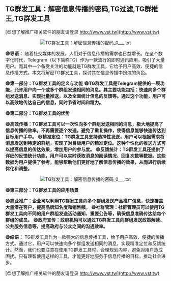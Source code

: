 ## **TG群发工具：解密信息传播的密码,TG过滤,TG群推王,TG群发工具**

[😍想了解推广相关软件的朋友请登录 http://www.vst.tw](http://www.vst.tw)

 <center><img src="https://vst.tw/MP4/tuiguang/png/6.png" alt="TG群发工具：解密信息传播的密码_0___.txt"></center>

**😄导语：**
随着社交媒体的发展，人们对于信息传播的需求也日益增长。在这个数字化时代，Telegram（以下简称TG）作为一款流行的即时通讯应用，吸引了大量用户。而其中一个备受关注的功能就是TG群发工具，它给予用户高效、便捷的信息传播方式。本文将解密TG群发工具，探讨其在信息传播中扮演的角色。

**😄第一部分：TG群发工具的定义与功能**
**😄TG群发工具是Telegram提供的一项功能，允许用户向一个或多个群组发送相同的消息。其主要功能包括：快速向多个群组发送消息、实现批量推送，以及全面统计信息的反馈等。通过这个功能，用户可以高效地传达自己的信息，同时节省时间和精力。**

**😄第二部分：TG群发工具的优势**

**😄高效传播：TG群发工具可以一次性向多个群组发送相同的消息，极大地提高了信息传播的效率。不再需要逐个发送，避免了重复操作，使得信息能够快速传达到目标用户手中。**
**😄精准定位：TG群发工具支持选择性发送，用户可以根据需求将消息发送到特定的群组，实现了对目标用户的精准定位。这种个性化的推送方式可以提高信息的传达效果，增加用户的参与度。**
**😄反馈统计：TG群发工具还提供了详细的反馈统计功能，用户可以实时获取消息的阅读情况、回复次数等数据。这些数据为用户提供了参考，能够帮助他们更好地了解信息传播的效果，从而进行后续优化和调整。**

 <center><img src="https://vst.tw/MP4/tuiguang/png/1.png" alt="TG群发工具：解密信息传播的密码_0___.txt"></center>

**😄第三部分：TG群发工具的应用场景**

**😄商业推广：企业可以利用TG群发工具向多个群组发送产品推广信息，快速覆盖大量潜在客户，提高品牌知名度和销售额。**
**😄社群管理：社群管理员可以使用TG群发工具向不同的用户群组发送活动通知、重要公告等，确保信息准确传达给每个群组的成员。**
**😄政府宣传：政府机构可以通过TG群发工具向群组发送政策解读、公共服务信息等，提高政府与公众之间的沟通效率。**

**😄结语：**
TG群发工具作为一款强大的信息传播工具，给予用户高效、便捷的传播方式。通过它，用户可以快速向多个群组发送相同的消息，实现精准定位和反馈统计。然而，我们也要注意在使用TG群发工具时，合理规划内容，避免对用户造成困扰。只有理智使用这样的工具，才能更好地服务于信息传播的目标，推动社会进步。

[😍想了解推广相关软件的朋友请登录 http://www.vst.tw](http://www.vst.tw)



